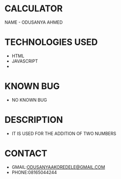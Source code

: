 # CALCULATOR

NAME - ODUSANYA AHMED

# TECHNOLOGIES USED
- HTML
- JAVASCRIPT
- 

# KNOWN BUG
- NO KNOWN BUG

# DESCRIPTION

- IT IS USED FOR THE ADDITION OF TWO NUMBERS

# CONTACT
- GMAIL:ODUSANYAAKOREDELE@GMAIL.COM
- PHONE:08165044244